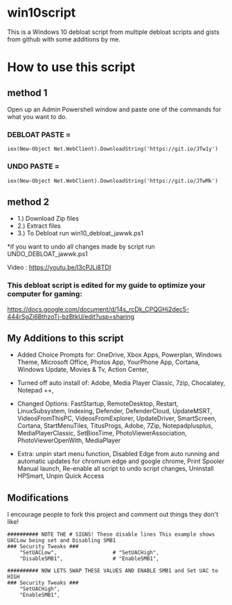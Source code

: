 # win10script
This is a Windows 10 debloat script from multiple debloat scripts and gists from github with some additions by me.

# How to use this script
## method 1
Open up an Admin Powershell window and paste one of the commands for what you want to do.
### DEBLOAT PASTE = 
`iex(New-Object Net.WebClient).DownloadString('https://git.io/JTw1y')`

### UNDO PASTE = 
`iex(New-Object Net.WebClient).DownloadString('https://git.io/JTwMk')`

## method 2

- 1.) Download Zip files 
- 2.) Extract files  
- 3.) To Debloat run win10_debloat_jawwk.ps1 

*if you want to undo all changes made by script run UNDO_DEBLOAT_jawwk.ps1

Video : https://youtu.be/I3cPJLi8TDI

### This debloat script is edited for my guide to optimize your computer for gaming: 
https://docs.google.com/document/d/14s_rcDk_CPQGHj2dec5-444rSgZj6BthzoTj-bzBtkU/edit?usp=sharing


## My Additions to this script

- Added Choice Prompts for: 
         OneDrive,
         Xbox Apps,
         Powerplan,
         Windows Theme,
         Microsoft Office,
         Photos App,
         YourPhone App,
         Cortana,
         Windows Update,
         Movies & Tv,
	 Action Center,

 - Turned off auto install of: 
         Adobe,
         Media Player Classic,
         7zip,
         Chocalatey,
         Notepad ++,

 - Changed Options: 
         FastStartup,
         RemoteDesktop,
         Restart,
         LinuxSubsystem,
         Indexing,
         Defender,
         DefenderCloud,
         UpdateMSRT,
         VideosFromThisPC,
         VideosFromExplorer,
         UpdateDriver,
         SmartScreen,
         Cortana,
         StartMenuTiles,
         TitusProgs,
         Adobe,
         7Zip,
         Notepadplusplus,
         MediaPlayerClassic,
	 SetBiosTime,
	 PhotoViewerAssociation,
         PhotoViewerOpenWith,
         MediaPlayer

- Extra: 
         unpin start menu function,
         Disabled Edge from auto running and automatic updates for chromium edge and google chrome,
         Print Spooler Manual launch,
         Re-enable all script to undo script changes,
	 Uninstall HPSmart,
	 Unpin Quick Access


## Modifications
I encourage people to fork this project and comment out things they don't like!

```
########## NOTE THE # SIGNS! These disable lines This example shows UACLow being set and Disabling SMB1
### Security Tweaks ###
	"SetUACLow",                  # "SetUACHigh",
	"DisableSMB1",                # "EnableSMB1",

########## NOW LETS SWAP THESE VALUES AND ENABLE SMB1 and Set UAC to HIGH
### Security Tweaks ###
	"SetUACHigh",
	"EnableSMB1",
```
